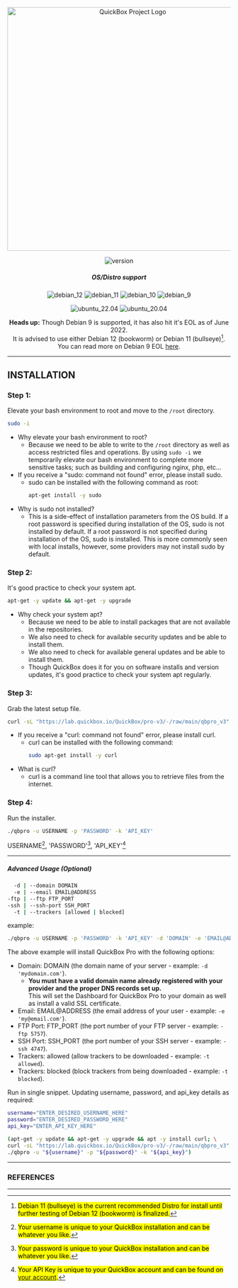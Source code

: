 <div align="center">

[<img width="550" src="https://quickbox.io/files/2018/12/qb_logo_original.png" alt="QuickBox Project Logo">](https://quickbox.io)

![version](https://badgen.net/badge/version/3.0.0.3459/blue)

##### OS/Distro support

![debian_12](https://badgen.net/badge/Debian%2012/passing/green) ![debian_11](https://badgen.net/badge/Debian%2011/passing/green) ![debian_10](https://badgen.net/badge/Debian%2010/passing/green) ![debian_9](https://badgen.net/badge/Debian%209/passing/orange)

![ubuntu_22.04](https://badgen.net/badge/Ubuntu%2022.04/passing/green) ![ubuntu_20.04](https://badgen.net/badge/Ubuntu%2020.04/testing/purple)

**Heads up:** Though Debian 9 is supported, it has also hit it's EOL as of June 2022.<br/>It is advised to use either Debian 12 (bookworm) or Debian 11 (bullseye)[^1].<br/>You can read more on Debian 9 EOL [here](https://wiki.debian.org/LTS).

</div>

---

## INSTALLATION

### Step 1:

Elevate your bash environment to root and move to the `/root` directory.

```bash
sudo -i
```

- Why elevate your bash environment to root?
	- Because we need to be able to write to the `/root` directory as well as access restricted files and operations. By using `sudo -i` we temporarily elevate our bash environment to complete more sensitive tasks; such as building and configuring nginx, php, etc...
- If you receive a "sudo: command not found" error, please install sudo.
	- sudo can be installed with the following command as root:
		```bash
		apt-get install -y sudo
		```
- Why is sudo not installed?
	- This is a side-effect of installation parameters from the OS build. If a root password is specified during installation of the OS, sudo is not installed by default. If a root password is not specified during installation of the OS, sudo is installed. This is more commonly seen with local installs, however, some providers may not install sudo by default.

### Step 2:

It's good practice to check your system apt.

```bash
apt-get -y update && apt-get -y upgrade
```

- Why check your system apt?
	- Because we need to be able to install packages that are not available in the repositories.
	- We also need to check for available security updates and be able to install them.
	- We also need to check for available general updates and be able to install them.
	- Though QuickBox does it for you on software installs and version updates, it's good practice to check your system apt regularly.

### Step 3:

Grab the latest setup file.

```bash
curl -sL "https://lab.quickbox.io/QuickBox/pro-v3/-/raw/main/qbpro_v3" > qbpro && chmod +x qbpro
```

- If you receive a "curl: command not found" error, please install curl.
	- curl can be installed with the following command:
		```bash
		sudo apt-get install -y curl
		```
- What is curl?
	- curl is a command line tool that allows you to retrieve files from the internet.

### Step 4:

Run the installer.

```bash
./qbpro -u USERNAME -p 'PASSWORD' -k 'API_KEY'
```
USERNAME[^2], 'PASSWORD'[^3], 'API_KEY'[^4]

---

##### Advanced Usage (Optional)

```bash
  -d | --domain DOMAIN
  -e | --email EMAIL@ADDRESS
-ftp | --ftp FTP_PORT
-ssh | --ssh-port SSH_PORT
  -t | --trackers [allowed | blocked]
```

example:

```bash
./qbpro -u USERNAME -p 'PASSWORD' -k 'API_KEY' -d 'DOMAIN' -e 'EMAIL@ADDRESS' -ftp FTP_PORT -ssh SSH_PORT -t blocked
```

The above example will install QuickBox Pro with the following options:

- Domain: DOMAIN (the domain name of your server - example: `-d 'mydomain.com'`).
    - **You must have a valid domain name already registered with your provider and the proper DNS records set up.**<br/>This will set the Dashboard for QuickBox Pro to your domain as well as install a valid SSL certificate.
- Email: EMAIL@ADDRESS (the email address of your user - example: `-e 'my@email.com'`).
- FTP Port: FTP_PORT (the port number of your FTP server - example: `-ftp 5757`).
- SSH Port: SSH_PORT (the port number of your SSH server - example: `-ssh 4747`).
- Trackers: allowed (allow trackers to be downloaded - example: `-t allowed`).
- Trackers: blocked (block trackers from being downloaded - example: `-t blocked`).

Run in single snippet. Updating username, password, and api_key details as required:

```bash
username="ENTER_DESIRED_USERNAME_HERE"
password="ENTER_DESIRED_PASSWORD_HERE"
api_key="ENTER_API_KEY_HERE"

(apt-get -y update && apt-get -y upgrade && apt -y install curl; \
curl -sL "https://lab.quickbox.io/QuickBox/pro-v3/-/raw/main/qbpro_v3" > qbpro && chmod +x qbpro; \
./qbpro -u "${username}" -p "${password}" -k "${api_key}")
```

---

### REFERENCES

[^1]: <mark>Debian 11 (bullseye) is the current recommended Distro for install until further testing of Debian 12 (bookworm) is finalized.</mark>
[^2]: <mark>Your username is unique to your QuickBox installation and can be whatever you like.</mark>
[^3]: <mark>Your password is unique to your QuickBox installation and can be whatever you like.</mark>
[^4]: <mark>Your API Key is unique to your QuickBox account and can be found on [your account](https://quickbox.io/my-account/api-keys).</mark>

---
